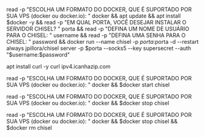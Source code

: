 read -p "ESCOLHA UM FORMATO DO DOCKER, QUE É SUPORTADO POR SUA VPS (docker ou docker.io): " docker && apt update && apt install $docker -y && read -p "EM QUAL PORTA, VOCÊ DESEJAR INSTALAR O SERVIDOR CHISEL? " porta && read -p "DEFINA UM NOME DE USUÁRIO PARA O CHISEL:  " username && read -p "DEFINA UMA SENHA PARA O CHISEL: " password && docker run --name chisel -p $porta:$porta -d --restart always jpillora/chisel server -p $porta --socks5 --key supersecret --auth "$username:$password" 

apt install curl -y
curl ipv4.icanhazip.com

read -p "ESCOLHA UM FORMATO DO DOCKER, QUE É SUPORTADO POR SUA VPS (docker ou docker.io): " docker && $docker start chisel

read -p "ESCOLHA UM FORMATO DO DOCKER, QUE É SUPORTADO POR SUA VPS (docker ou docker.io): " docker && $docker stop chisel

read -p "ESCOLHA UM FORMATO DO DOCKER, QUE É SUPORTADO POR SUA VPS (docker ou docker.io): " docker && $docker stop chisel && $docker rm chisel
